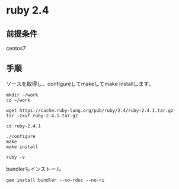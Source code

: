 # ruby 2.4

## 前提条件

centos7

## 手順

ソースを取得し、configureしてmakeしてmake installします。
````
mkdir ~/work
cd ~/work

wget https://cache.ruby-lang.org/pub/ruby/2.4/ruby-2.4.1.tar.gz
tar -zxvf ruby-2.4.1.tar.gz

cd ruby-2.4.1

./configure
make
make install

ruby -v
````

bundlerもインストール
````
gem install bundler --no-rdoc --no-ri
````
